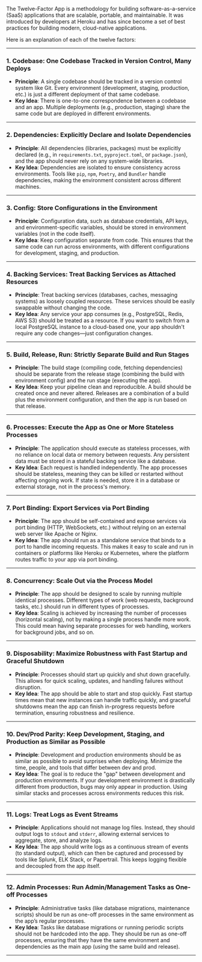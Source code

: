 The Twelve-Factor App is a methodology for building software-as-a-service (SaaS) applications that are scalable, portable, and maintainable. It was introduced by developers at Heroku and has since become a set of best practices for building modern, cloud-native applications.

Here is an explanation of each of the twelve factors:

---

### 1. **Codebase: One Codebase Tracked in Version Control, Many Deploys**
- **Principle**: A single codebase should be tracked in a version control system like Git. Every environment (development, staging, production, etc.) is just a different deployment of that same codebase.
- **Key Idea**: There is one-to-one correspondence between a codebase and an app. Multiple deployments (e.g., production, staging) share the same code but are deployed in different environments.

---

### 2. **Dependencies: Explicitly Declare and Isolate Dependencies**
- **Principle**: All dependencies (libraries, packages) must be explicitly declared (e.g., in `requirements.txt`, `pyproject.toml`, or `package.json`), and the app should never rely on any system-wide libraries.
- **Key Idea**: Dependencies are isolated to ensure consistency across environments. Tools like `pip`, `npm`, `Poetry`, and `Bundler` handle dependencies, making the environment consistent across different machines.

---

### 3. **Config: Store Configurations in the Environment**
- **Principle**: Configuration data, such as database credentials, API keys, and environment-specific variables, should be stored in environment variables (not in the code itself).
- **Key Idea**: Keep configuration separate from code. This ensures that the same code can run across environments, with different configurations for development, staging, and production.

---

### 4. **Backing Services: Treat Backing Services as Attached Resources**
- **Principle**: Treat backing services (databases, caches, messaging systems) as loosely coupled resources. These services should be easily swappable without changing the code.
- **Key Idea**: Any service your app consumes (e.g., PostgreSQL, Redis, AWS S3) should be treated as a resource. If you want to switch from a local PostgreSQL instance to a cloud-based one, your app shouldn't require any code changes—just configuration changes.

---

### 5. **Build, Release, Run: Strictly Separate Build and Run Stages**
- **Principle**: The build stage (compiling code, fetching dependencies) should be separate from the release stage (combining the build with environment config) and the run stage (executing the app).
- **Key Idea**: Keep your pipeline clean and reproducible. A build should be created once and never altered. Releases are a combination of a build plus the environment configuration, and then the app is run based on that release.

---

### 6. **Processes: Execute the App as One or More Stateless Processes**
- **Principle**: The application should execute as stateless processes, with no reliance on local data or memory between requests. Any persistent data must be stored in a stateful backing service like a database.
- **Key Idea**: Each request is handled independently. The app processes should be stateless, meaning they can be killed or restarted without affecting ongoing work. If state is needed, store it in a database or external storage, not in the process's memory.

---

### 7. **Port Binding: Export Services via Port Binding**
- **Principle**: The app should be self-contained and expose services via port binding (HTTP, WebSockets, etc.) without relying on an external web server like Apache or Nginx.
- **Key Idea**: The app should run as a standalone service that binds to a port to handle incoming requests. This makes it easy to scale and run in containers or platforms like Heroku or Kubernetes, where the platform routes traffic to your app via port binding.

---

### 8. **Concurrency: Scale Out via the Process Model**
- **Principle**: The app should be designed to scale by running multiple identical processes. Different types of work (web requests, background tasks, etc.) should run in different types of processes.
- **Key Idea**: Scaling is achieved by increasing the number of processes (horizontal scaling), not by making a single process handle more work. This could mean having separate processes for web handling, workers for background jobs, and so on.

---

### 9. **Disposability: Maximize Robustness with Fast Startup and Graceful Shutdown**
- **Principle**: Processes should start up quickly and shut down gracefully. This allows for quick scaling, updates, and handling failures without disruption.
- **Key Idea**: The app should be able to start and stop quickly. Fast startup times mean that new instances can handle traffic quickly, and graceful shutdowns mean the app can finish in-progress requests before termination, ensuring robustness and resilience.

---

### 10. **Dev/Prod Parity: Keep Development, Staging, and Production as Similar as Possible**
- **Principle**: Development and production environments should be as similar as possible to avoid surprises when deploying. Minimize the time, people, and tools that differ between dev and prod.
- **Key Idea**: The goal is to reduce the "gap" between development and production environments. If your development environment is drastically different from production, bugs may only appear in production. Using similar stacks and processes across environments reduces this risk.

---

### 11. **Logs: Treat Logs as Event Streams**
- **Principle**: Applications should not manage log files. Instead, they should output logs to `stdout` and `stderr`, allowing external services to aggregate, store, and analyze logs.
- **Key Idea**: The app should write logs as a continuous stream of events (to standard output), which can then be captured and processed by tools like Splunk, ELK Stack, or Papertrail. This keeps logging flexible and decoupled from the app itself.

---

### 12. **Admin Processes: Run Admin/Management Tasks as One-off Processes**
- **Principle**: Administrative tasks (like database migrations, maintenance scripts) should be run as one-off processes in the same environment as the app’s regular processes.
- **Key Idea**: Tasks like database migrations or running periodic scripts should not be hardcoded into the app. They should be run as one-off processes, ensuring that they have the same environment and dependencies as the main app (using the same build and release).

---